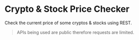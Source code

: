 # Crypto & Stock Price Checker

Check the current price of some cryptos & stocks using REST.

> APIs being used are public therefore requests are limited.